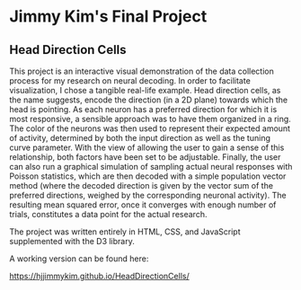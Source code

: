 # Jimmy Kim's Final Project

## Head Direction Cells

This project is an interactive visual demonstration of the data collection process for my research on neural decoding. In order to facilitate visualization, I chose a tangible real-life example.  Head direction cells, as the name suggests, encode the direction (in a 2D plane) towards which the head is pointing. As each neuron has a preferred direction for which it is most responsive, a sensible approach was to have them organized in a ring. The color of the neurons was then used to represent their expected amount of activity, determined by both the input direction as well as the tuning curve parameter. With the view of allowing the user to gain a sense of this relationship, both factors have been set to be adjustable. Finally, the user can also run a graphical simulation of sampling actual neural responses with Poisson statistics, which are then decoded with a simple population vector method (where the decoded direction is given by the vector sum of the preferred directions, weighed by the corresponding neuronal activity). The resulting mean squared error, once it converges with enough number of trials, constitutes a data point for the actual research.

The project was written entirely in HTML, CSS, and JavaScript supplemented with the D3 library.

A working version can be found here:

https://hjjimmykim.github.io/HeadDirectionCells/
